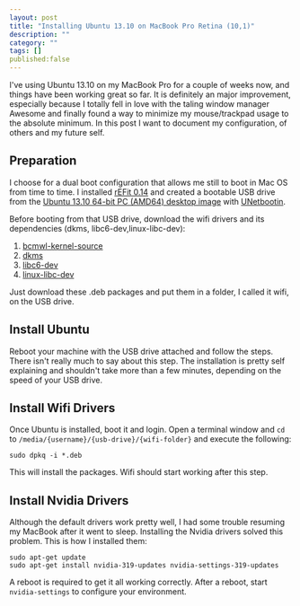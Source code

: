 ```yaml
---
layout: post
title: "Installing Ubuntu 13.10 on MacBook Pro Retina (10,1)"
description: ""
category: ""
tags: []
published:false
---
```


I've using Ubuntu 13.10 on my MacBook Pro for a couple of weeks now, and things have been working great so far. It is definitely an major improvement, especially because I totally fell in love with the taling window manager Awesome and finally found a way to minimize my mouse/trackpad usage to the absolute minimum. In this post I want to document my configuration, of others and my future self.

## Preparation

I choose for a dual boot configuration that allows me still to boot in Mac OS from time to time. I installed [rEFit 0.14](http://refit.sourceforge.net/) and created a bootable USB drive from the [Ubuntu 13.10 64-bit PC (AMD64) desktop image](http://releases.ubuntu.com/saucy/ubuntu-13.10-desktop-amd64.iso) with [UNetbootin](http://unetbootin.sourceforge.net/).

Before booting from that USB drive, download the wifi drivers and its dependencies (dkms, libc6-dev,linux-libc-dev):

1. [bcmwl-kernel-source](http://packages.ubuntu.com/raring/amd64/bcmwl-kernel-source/download)
2. [dkms](http://packages.ubuntu.com/raring/all/dkms/download)
3. [libc6-dev](http://packages.ubuntu.com/raring/amd64/libc6-dev/download)
4. [linux-libc-dev](http://packages.ubuntu.com/raring/amd64/linux-libc-dev/download)

Just download these .deb packages and put them in a folder, I called it wifi, on the USB drive.

## Install Ubuntu

Reboot your machine with the USB drive attached and follow the steps. There isn't really much to say about this step. The installation is pretty self explaining and shouldn't take more than a few minutes, depending on the speed of your USB drive.

## Install Wifi Drivers

Once Ubuntu is installed, boot it and login. Open a terminal window and `cd` to `/media/{username}/{usb-drive}/{wifi-folder}` and execute the following:

    sudo dpkq -i *.deb

This will install the packages. Wifi should start working after this step.

## Install Nvidia Drivers

Although the default drivers work pretty well, I had some trouble resuming my MacBook after it went to sleep. Installing the Nvidia drivers solved this problem. This is how I installed them:

    sudo apt-get update
    sudo apt-get install nvidia-319-updates nvidia-settings-319-updates

A reboot is required to get it all working correctly. After a reboot, start `nvidia-settings` to configure your environment.

